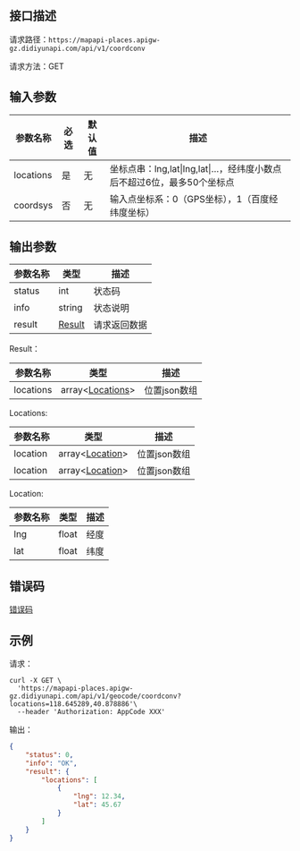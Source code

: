 
## 接口描述
请求路径：`https://mapapi-places.apigw-gz.didiyunapi.com/api/v1/coordconv`

请求方法：GET
## 输入参数
|参数名称 | 必选 | 默认值 | 描述|
|--------|-----|-----|-----|
|locations| 是 | 无 |坐标点串：lng,lat&#124;lng,lat&#124;…，经纬度小数点后不超过6位，最多50个坐标点 |
|coordsys | 否 | 无 | 输入点坐标系：0（GPS坐标），1（百度经纬度坐标）|

## 输出参数
|参数名称  | 类型 | 描述|
|--------|-----|-----|
|status | int  |状态码 |
|info|string|状态说明	|
|result | [Result](#Result)|请求返回数据 |

<span id="Result"></span>
Result：

|参数名称  | 类型 | 描述 |
|--------|-----|-----|
|locations | array<[Locations](#Locations)> | 位置json数组|

<span id="Locations"></span>
Locations:

|参数名称  | 类型 | 描述 |
|--------|-----|-----|
|location | array<[Location](#Location)> | 位置json数组|
|location | array<[Location](#Location)> | 位置json数组|

<span id="Location"></span>
Location:

|参数名称  | 类型 | 描述 |
|--------|-----|-----|
|lng   | float  |经度 |
|lat   | float  |纬度 |

## 错误码
[错误码](/static/apimarket-docs/services/地图/错误码.md#errorCode)

## 示例

请求：
``` shell
curl -X GET \
  'https://mapapi-places.apigw-gz.didiyunapi.com/api/v1/geocode/coordconv?locations=118.645289,40.878886'\
  --header 'Authorization: AppCode XXX'
```
输出：
``` json
{
    "status": 0,
    "info": "OK",
    "result": {
        "locations": [
            {
                "lng": 12.34,
                "lat": 45.67
            }
        ]
    }
}
```

